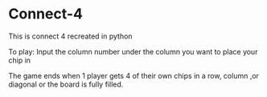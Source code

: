 # Connect-4
This is connect 4 recreated in python

To play: Input the column number under the column you want to place your chip in

The game ends when 1 player gets 4 of their own chips in a row, column ,or diagonal or the board is fully filled.
